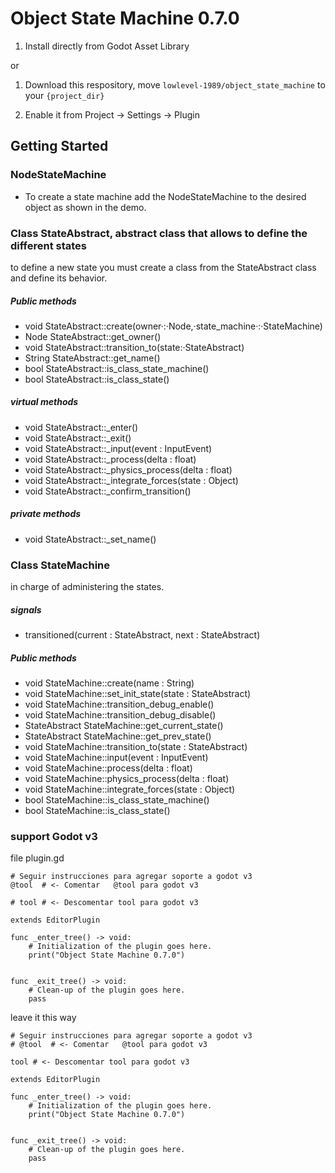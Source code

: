 # Object State Machine 0.7.0

1. Install directly from Godot Asset Library

or

1. Download this respository, move `lowlevel-1989/object_state_machine` to your `{project_dir}`

2. Enable it from Project -> Settings -> Plugin

## Getting Started

### NodeStateMachine

- To create a state machine add the NodeStateMachine to the desired object as shown in the demo.

### Class StateAbstract, abstract class that allows to define the different states

to define a new state you must create a class from the StateAbstract class and define its behavior.

##### Public methods
- void    StateAbstract::create(owner·:·Node,·state_machine·:·StateMachine)
- Node    StateAbstract::get_owner()
- void    StateAbstract::transition_to(state:·StateAbstract)
- String  StateAbstract::get_name()
- bool    StateAbstract::is_class_state_machine()
- bool    StateAbstract::is_class_state()

##### virtual methods
- void    StateAbstract::_enter()
- void    StateAbstract::_exit()
- void    StateAbstract::_input(event : InputEvent)
- void    StateAbstract::_process(delta : float)
- void    StateAbstract::_physics_process(delta : float)
- void    StateAbstract::_integrate_forces(state : Object)
- void    StateAbstract::_confirm_transition()

##### private methods
- void    StateAbstract::_set_name()

### Class StateMachine
in charge of administering the states.

##### signals
- transitioned(current : StateAbstract, next : StateAbstract)

##### Public methods
- void           StateMachine::create(name : String)
- void           StateMachine::set_init_state(state : StateAbstract)
- void           StateMachine::transition_debug_enable()
- void           StateMachine::transition_debug_disable()
- StateAbstract  StateMachine::get_current_state()
- StateAbstract  StateMachine::get_prev_state()
- void           StateMachine::transition_to(state : StateAbstract)
- void           StateMachine::input(event : InputEvent)
- void           StateMachine::process(delta : float)
- void           StateMachine::physics_process(delta : float)
- void           StateMachine::integrate_forces(state : Object)
- bool           StateMachine::is_class_state_machine()
- bool           StateMachine::is_class_state()

### support Godot v3

file plugin.gd
```gdscript
# Seguir instrucciones para agregar soporte a godot v3
@tool  # <- Comentar   @tool para godot v3

# tool # <- Descomentar tool para godot v3

extends EditorPlugin

func _enter_tree() -> void:
	# Initialization of the plugin goes here.
	print("Object State Machine 0.7.0")


func _exit_tree() -> void:
	# Clean-up of the plugin goes here.
	pass
```
leave it this way
```gdscript
# Seguir instrucciones para agregar soporte a godot v3
# @tool  # <- Comentar   @tool para godot v3

tool # <- Descomentar tool para godot v3

extends EditorPlugin

func _enter_tree() -> void:
	# Initialization of the plugin goes here.
	print("Object State Machine 0.7.0")


func _exit_tree() -> void:
	# Clean-up of the plugin goes here.
	pass
```
